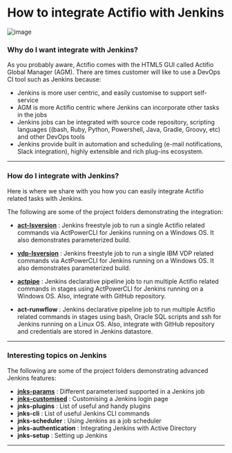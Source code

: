 # How to integrate Actifio with Jenkins

![image](https://user-images.githubusercontent.com/17056169/70358217-f1f54700-18cc-11ea-864f-2abecadaf539.png)

### Why do I want integrate with Jenkins?

As you probably aware, Actifio comes with the HTML5 GUI called Actifio Global Manager (AGM). There are times customer will like to use a DevOps CI tool such as Jenkins because:

* Jenkins is more user centric, and easily customise to support self-service
* AGM is more Actifio centric where Jenkins can incorporate other tasks in the jobs
* Jenkins jobs can be integrated with source code repository, scripting languages ((bash, Ruby, Python, Powershell, Java, Gradle, Groovy, etc) and other DevOps tools
* Jenkins provide built in automation and scheduling (e-mail notifications, Slack integration), highly extensible and rich plug-ins ecosystem. 

---

### How do I integrate with Jenkins?

Here is where we share with you how you can easily integrate Actifio related tasks with Jenkins.

The following are some of the project folders demonstrating the integration:

* [**act-lsversion**](https://github.com/Actifio/ActJenkins/tree/master/act-lsversion) : Jenkins freestyle job to run a single Actifio related commands via ActPowerCLI for Jenkins running on a Windows OS. It also demonstrates parameterized build. 

* [**vdp-lsversion**](https://github.com/Actifio/ActJenkins/tree/master/vdp-lsversion) : Jenkins freestyle job to run a single IBM VDP related commands via ActPowerCLI for Jenkins running on a Windows OS.  It also demonstrates parameterized build. 

* [**actpipe**](https://github.com/Actifio/ActJenkins/tree/master/actpipe) : Jenkins declarative pipeline job to run multiple Actifio related commands in stages using ActPowerCLI for Jenkins running on a Windows OS. Also, integrate with GitHub repository.

* **act-runwflow** : Jenkins declarative pipeline job to run multiple Actifio related commands in stages using bash, Oracle SQL scripts and ssh for Jenkins running on a Linux OS.  Also, integrate with GitHub repository and credentials are stored in Jenkins datastore.

---

### Interesting topics on Jenkins

The following are some of the project folders demonstrating advanced Jenkins features:

* [**jnks-params**](https://github.com/Actifio/ActJenkins/tree/master/jnks-params) : Different parameterised supported in a Jenkins job
* [**jnks-customised**](https://github.com/Actifio/ActJenkins/tree/master/jnks-customised) : Customising a Jenkins login page
* **jnks-plugins** : List of useful and handy plugins
* **jnks-cli** : List of useful Jenkins CLI commands
* **jnks-scheduler** : Using Jenkins as a job scheduler
* **jnks-authentication** : Integrating Jenkins with Active Directory
* **jnks-setup** : Setting up Jenkins
---
